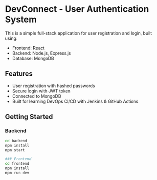 # DevConnect - User Authentication System

This is a simple full-stack application for user registration and login, built using:

- Frontend: React
- Backend: Node.js, Express.js
- Database: MongoDB

## Features

- User registration with hashed passwords
- Secure login with JWT token
- Connected to MongoDB
- Built for learning DevOps CI/CD with Jenkins & GitHub Actions

## Getting Started

### Backend
```bash
cd backend
npm install
npm start

### Frontend
cd frontend
npm install
npm run dev